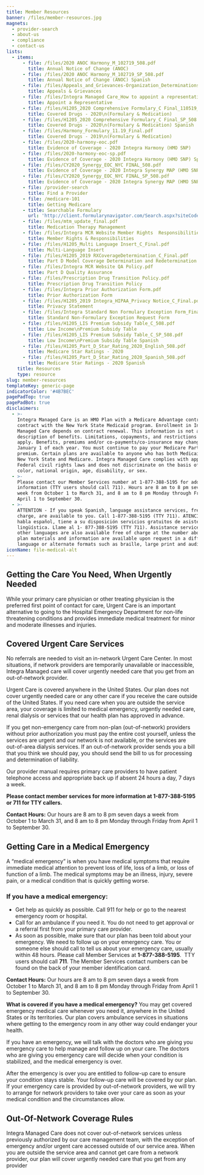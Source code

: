 ```yaml
---
title: Member Resources
banner: /files/member-resources.jpg
magnets:
  - provider-search
  - about-us
  - compliance
  - contact-us
lists:
  - items:
      - file: /files/2020 ANOC Harmony_M_102719_508.pdf
        title: Annual Notice of Change (ANOC)
      - file: /files/2020 ANOC Harmony_M_102719_SP_508.pdf
        title: Annual Notice of Change (ANOC) Spanish
      - file: /files/Appeals_and_Grievances-Organization_Determinations_language.pdf
        title: Appeals & Grievances
      - file: /files/Integra Managed Care_How to appoint a representative_Final.pdf
        title: Appoint a Representative
      - file: /files/H1205_2020 Comprehensive Formulary_C Final_110519_508.pdf
        title: Covered Drugs - 2020\n(Formulary & Medication)
      - file: /files/H1205_2020 Comprehensive Formulary_C Final_SP_508.pdf
        title: Covered Drugs - 2020\n(Formulary & Medication) Spanish
      - file: /files/Harmony_Formulary_11.19_Final.pdf
        title: Covered Drugs - 2019\n(Formulary & Medication)
      - file: /files/2020-harmony-eoc.pdf
        title: Evidence of Coverage - 2020 Integra Harmony (HMO SNP)
      - file: /files/2020-harmony-eoc-sp.pdf
        title: Evidence of Coverage - 2020 Integra Harmony (HMO SNP) Spanish
      - file: /files/CY2020_Synergy_EOC_NYC FINAL_508.pdf
        title: Evidence of Coverage - 2020 Integra Synergy MAP (HMO SNP)
      - file: /files/CY2020_Synergy_EOC_NYC FINAL_SP_508.pdf
        title: Evidence of Coverage - 2020 Integra Synergy MAP (HMO SNP) Spanish
      - file: /provider-search
        title: Find a Provider
      - file: /medicare-101
        title: Getting Medicare
      - title: Searchable Formulary
        url: 'http://client.formularynavigator.com/Search.aspx?siteCode=3037733490'
      - file: /files/mtm_update_final.pdf
        title: Medication Therapy Management
      - file: /files/Integra MCR Website Member Rights  Responsibilities.pdf
        title: Member Rights & Responsibilities
      - file: /files/H1205_Multi Language Insert_C_Final.pdf
        title: Multi-Language Insert
      - file: /files/H1205_2019 RXCoverageDetermination_C_Final.pdf
        title: Part D Model Coverage Determination and Redetermination Request Form
      - file: /files/Integra MCR Website QA Policy.pdf
        title: Part D Quality Assurance
      - file: /files/Prescription Drug Transition Policy.pdf
        title: Prescription Drug Transition Policy
      - file: /files/Integra Prior Authorization Form.pdf
        title: Prior Authorization Form
      - file: /files/H1205_2019 Integra_HIPAA_Privacy Notice_C_Final.pdf
        title: Privacy Statement
      - file: /files/Integra Standard Non Formulary Exception Form_Final.pdf
        title: Standard Non-Formulary Exception Request Form
      - file: /files/H1205_LIS Premium Subsidy Table_C_508.pdf
        title: Low Income\nPremium Subsidy Table
      - file: /files/H1205_LIS Premium Subsidy Table_C_SP_508.pdf
        title: Low Income\nPremium Subsidy Table Spanish
      - file: /files/H1205_Part_D_Star_Rating_2020_English_508.pdf
        title: Medicare Star Ratings - 2020
      - file: /files/H1205_Part_D_Star_Rating_2020_Spanish_508.pdf
        title: Medicare Star Ratings - 2020 Spanish
    title: Resources
    type: resource
slug: member-resources
templateKey: generic-page
indicatorColor: '#4B7BEC'
pagePadTop: true
pagePadBot: true
disclaimers:
  - >-
    Integra Managed Care is an HMO Plan with a Medicare Advantage contract and a
    contract with the New York State Medicaid program. Enrollment in Integra
    Managed Care depends on contract renewal. This information is not a complete
    description of benefits. Limitations, copayments, and restrictions may
    apply. Benefits, premiums and/or co-payments/co-insurance may change on
    January 1 of each year. You must continue to pay your Medicare Part B
    premium. Certain plans are available to anyone who has both Medicaid from
    New York State and Medicare. Integra Managed Care complies with applicable
    Federal civil rights laws and does not discriminate on the basis of race,
    color, national origin, age, disability, or sex.
  - >-
    Please contact our Member Services number at 1-877-388-5195 for additional
    information (TTY users should call 711). Hours are 8 am to 8 pm seven days a
    week from October 1 to March 31, and 8 am to 8 pm Monday through Friday from
    April 1 to September 30.
  - >-
    ATTENTION - If you speak Spanish, language assistance services, free of
    charge, are available to you. Call 1-877-388-5195 (TTY 711). ATENCIÓN - si
    habla español, tiene a su disposición servicios gratuitos de asistencia
    lingüística. Llame al 1- 877-388-5195 (TTY 711). Assistance services for
    other languages are also available free of charge at the number above. All
    plan materials and information are available upon request in a different
    language or alternate formats such as braille, large print and audio.
iconName: file-medical-alt
---
```

## Getting the Care You Need, When Urgently Needed

While your primary care physician or other treating physician is the preferred first point of contact for care, Urgent Care is an important alternative to going to the Hospital Emergency Department for non-life threatening conditions and provides immediate medical treatment for minor and moderate illnesses and injuries.

## Covered Urgent Care Services

No referrals are needed to visit an in-network Urgent Care Center. In most situations, if network providers are temporarily unavailable or inaccessible, Integra Managed care will cover urgently needed care that you get from an out-of-network provider.

Urgent Care is covered anywhere in the United States. Our plan does not cover urgently needed care or any other care if you receive the care outside of the United States. If you need care when you are outside the service area, your coverage is limited to medical emergency, urgently needed care, renal dialysis or services that our health plan has approved in advance.

If you get non-emergency care from non-plan (out-of-network) providers without prior authorization you must pay the entire cost yourself, unless the services are urgent and our network is not available, or the services are out-of-area dialysis services. If an out-of-network provider sends you a bill that you think we should pay, you should send the bill to us for processing and determination of liability.

Our provider manual requires primary care providers to have patient telephone access and appropriate back up if absent 24 hours a day, 7 days a week.

**Please contact member services for more information at 1-877-388-5195 or 711 for TTY callers.**

**Contact Hours:** Our hours are 8 am to 8 pm seven days a week from October 1 to March 31, and 8 am to 8 pm Monday through Friday from April 1 to September 30.

## Getting Care in a Medical Emergency

A “medical emergency” is when you have medical symptoms that require immediate medical attention to prevent loss of life, loss of a limb, or loss of function of a limb. The medical symptoms may be an illness, injury, severe pain, or a medical condition that is quickly getting worse.

### If you have a medical emergency:

* Get help as quickly as possible. Call 911 for help or go to the nearest emergency room or hospital.
* Call for an ambulance if you need it. You do not need to get approval or a referral first from your primary care provider.
* As soon as possible, make sure that our plan has been told about your emergency. We need to follow up on your emergency care. You or someone else should call to tell us about your emergency care, usually within 48 hours. Please call Member Services at **1-877-388-5195**.  TTY users should call **711**. The Member Services contact numbers can be found on the back of your member identification card.

**Contact Hours:** Our hours are 8 am to 8 pm seven days a week from October 1 to March 31, and 8 am to 8 pm Monday through Friday from April 1 to September 30.

**What is covered if you have a medical emergency?**
You may get covered emergency medical care whenever you need it, anywhere in the United States or its territories. Our plan covers ambulance services in situations where getting to the emergency room in any other way could endanger your health.

If you have an emergency, we will talk with the doctors who are giving you emergency care to help manage and follow up on your care. The doctors who are giving you emergency care will decide when your condition is stabilized, and the medical emergency is over.

After the emergency is over you are entitled to follow-up care to ensure your condition stays stable. Your follow-up care will be covered by our plan. If your emergency care is provided by out-of-network providers, we will try to arrange for network providers to take over your care as soon as your medical condition and the circumstances allow. 

## Out-Of-Network Coverage Rules

Integra Managed Care does not cover out-of-network services unless previously authorized by our care management team, with the exception of emergency and/or urgent care accessed outside of our service area. When you are outside the service area and cannot get care from a network provider, our plan will cover urgently needed care that you get from any provider
